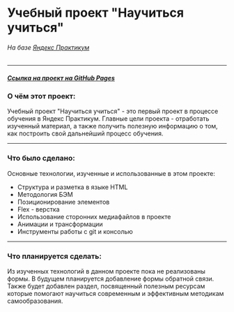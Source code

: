 # **Учебный проект "Научиться учиться"**
###### *На базе [Яндекс Практикум](https://www.praktikum.yandex.ru "Яндекс Практикум")*
___
#### *[Ссылка на проект на GitHub Pages](https://ast8rix.github.io/first-project/ "Научиться учиться")*

### О чём этот проект:
Учебный проект "Научиться учиться" - это первый проект в процессе обучения в Яндекс Практикум. Главные цели проекта - отработать изученный материал, а также получить полезную информацию о том, как построить свой дальнейший процесс обучения.

___
### Что было сделано:
Основные технологии, изученные и использованные в этом проекте:
* Структура и разметка в языке HTML
* Методология БЭМ
* Позиционирование элементов
* Flex - верстка
* Использование сторонних медиафайлов в проекте
* Анимации и трансформации
* Инструменты работы с git и консолью

___
### Что планируется сделать:
Из изученных технологий в данном проекте пока не реализованы формы. В будущем планируется добавление формы обратной связи.
Также будет добавлен раздел, посвященный полезным ресурсам которые помогают научиться современным и эффективным методикам самообразования.


